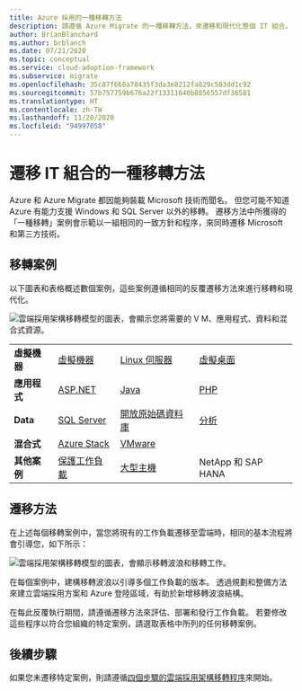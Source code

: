 ```yaml
---
title: Azure 採用的一種移轉方法
description: 請遵循 Azure Migrate 的一種移轉方法，來遷移和現代化整個 IT 組合。
author: BrianBlanchard
ms.author: brblanch
ms.date: 07/21/2020
ms.topic: conceptual
ms.service: cloud-adoption-framework
ms.subservice: migrate
ms.openlocfilehash: 35c87f668a78435f3da3e8212fa829c503dd1c92
ms.sourcegitcommit: 57b757759b676a22f13311640b8856557df36581
ms.translationtype: HT
ms.contentlocale: zh-TW
ms.lasthandoff: 11/20/2020
ms.locfileid: "94997058"
---
```

<!-- docutune:ignore "One Migration" -->
<!-- cSpell:ignore HANA -->

# <a name="the-one-migration-approach-to-migrating-the-it-portfolio"></a>遷移 IT 組合的一種移轉方法

Azure 和 Azure Migrate 都因能夠裝載 Microsoft 技術而聞名。 但您可能不知道 Azure 有能力支援 Windows 和 SQL Server 以外的移轉。 遷移方法中所獲得的「一種移轉」案例會示範以一組相同的一致方針和程序，來同時遷移 Microsoft 和第三方技術。

## <a name="migration-scenarios"></a>移轉案例

以下圖表和表格概述數個案例，這些案例遵循相同的反覆遷移方法來進行移轉和現代化。

![雲端採用架構移轉模型的圖表，會顯示您將需要的 V M、應用程式、資料和混合式資源。](../_images/migrate/one-migrate.png)

| | | | |
|---------|---------|---------|---------|
| **虛擬機器** | [虛擬機器](../migrate/azure-best-practices/contoso-migration-rehost-vm.md) | [Linux 伺服器](../migrate/azure-best-practices/contoso-migration-rehost-linux-vm.md) | [虛擬桌面](./wvd/index.md) |
| **應用程式** | [ASP.NET](../migrate/azure-best-practices/contoso-migration-refactor-web-app-sql.md) | [Java](/azure/java/migration-overview?toc=/azure/cloud-adoption-framework/toc.json&bc=/azure/cloud-adoption-framework/_bread/toc.json) | [PHP](../migrate/azure-best-practices/contoso-migration-refactor-linux-app-service-mysql.md) |
| **Data** | [SQL Server](../migrate/azure-best-practices/contoso-migration-rehost-vm-sql-managed-instance.md) | [開放原始碼資料庫](../migrate/azure-best-practices/sql-migration.md) | [分析](../migrate/azure-best-practices/analytics/analytics-solutions-overview.md) |
| **混合式** | [Azure Stack](./azure-stack/index.md) | [VMware](../migrate/azure-best-practices/vmware-host.md) | |
| **其他案例** | [保護工作負載](../migrate/azure-best-practices/migrate-best-practices-security-management.md) | [大型主機](../infrastructure/mainframe-migration/index.md) | NetApp 和 SAP HANA |

## <a name="migrate-methodology"></a>遷移方法

在上述每個移轉案例中，當您將現有的工作負載遷移至雲端時，相同的基本流程將會引導您，如下所示：

![雲端採用架構移轉模型的圖表，會顯示移轉波浪和移轉工作。](../_images/migrate/methodology.png)

在每個案例中，建構移轉波浪以引導多個工作負載的版本。 透過規劃和整備方法來建立雲端採用方案和 Azure 登陸區域，有助於新增移轉波浪結構。

在每此反覆執行期間，請遵循遷移方法來評估、部署和發行工作負載。 若要修改這些程序以符合您組織的特定案例，請選取表格中所列的任何移轉案例。

## <a name="next-steps"></a>後續步驟

如果您未遷移特定案例，則請遵循[四個步驟的雲端採用架構移轉程序](../migrate/index.md)來開始。

